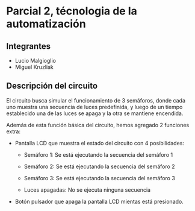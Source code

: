 # Parcial 2, técnologia de la automatización 
## Integrantes
* Lucio Malgioglio
* Miguel Kruzliak
## Descripción del circuito
El circuito busca simular el funcionamiento de 3 semáforos, donde cada uno muestra una secuencia de luces predefinida, y luego de un tiempo establecido una de las luces se apaga y la otra se mantiene encendida. 

Además de esta función básica del circuito, hemos agregado 2 funciones extra: 

 * Pantalla LCD que muestra el estado del circuito con 4 posibilidades: 

   - Semáforo 1: Se está ejecutando la secuencia del semáforo 1 

   - Semáforo 2: Se está ejecutando la secuencia del semáforo 2 

   - Semáforo 3: Se está ejecutando la secuencia del semáforo 3 

   - Luces apagadas: No se ejecuta ninguna secuencia 

* Botón pulsador que apaga la pantalla LCD mientas está presionado.
